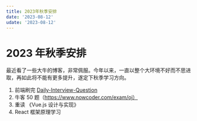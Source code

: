```yaml
---
title: 2023年秋季安排
date: '2023-08-12'
udate: '2023-08-12'
---
```


# 2023 年秋季安排

最近看了一些大牛的博客，非常佩服。今年以来，一直以整个大环境不好而不思进取，再如此将不能有更多提升，遂定下秋季学习方向。

1. 前端刷完 [Daily-Interview-Question](https://github.com/Advanced-Frontend/Daily-Interview-Question)
2. 牛客 50 题（https://www.nowcoder.com/exam/oj）
3. 重读 《Vue.js 设计与实现》
4. React 框架原理学习
